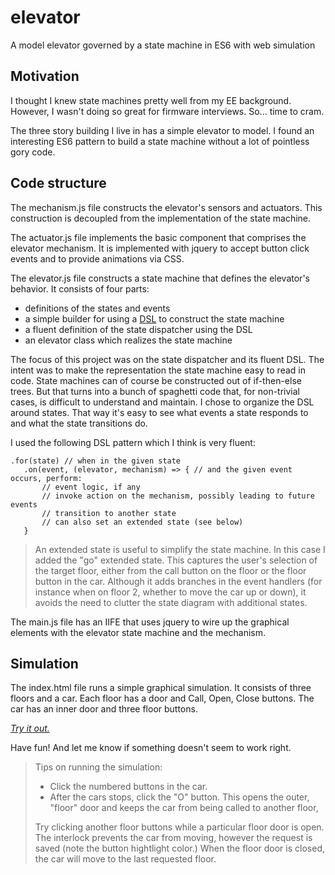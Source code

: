 # elevator
A model elevator governed by a state machine in ES6 with web simulation

## Motivation
I thought I knew state machines pretty well from my EE background.
However, I wasn't doing so great for firmware interviews.
So... time to cram.

The three story building I live in has a simple elevator to model.
I found an interesting ES6 pattern to build a state machine without
a lot of pointless gory code.

## Code structure
The mechanism.js file constructs the elevator's
sensors and actuators.
This construction is decoupled from the implementation of the state machine.

The actuator.js file implements the basic component that comprises the
elevator mechanism.
It is implemented with jquery to accept button click events and to provide
animations via CSS.

The elevator.js file constructs a state machine that defines the elevator's
behavior. It consists of four parts:
- definitions of the states and events
- a simple builder for using a [DSL](https://en.wikipedia.org/wiki/Domain-specific_language) to construct the state machine
- a fluent definition of the state dispatcher using the DSL
- an elevator class which realizes the state machine

The focus of this project was on the state dispatcher and its fluent DSL.
The intent was to make the representation the state machine easy to read
in code.
State machines can of course be constructed out of if-then-else trees.
But that turns into a bunch of spaghetti code that, for non-trivial
cases, is difficult to understand and maintain.
I chose to organize the DSL around states. That way it's easy
to see what events a state responds to and what the state transitions
do.

I used the following DSL pattern which I think is very fluent:
```
.for(state) // when in the given state
   .on(event, (elevator, mechanism) => { // and the given event occurs, perform:
       // event logic, if any
       // invoke action on the mechanism, possibly leading to future events
       // transition to another state
       // can also set an extended state (see below)
   }
```
> An extended state is useful to simplify the state machine. In this case
> I added the "go" extended state. This captures the user's selection of the 
> target floor, either from the call button on the floor or the floor button in the car.
> Although it adds branches in the event handlers (for instance when on floor 2, whether
> to move the car up or down), it avoids the need to clutter the state diagram with
> additional states.

The main.js file has an IIFE that uses jquery to wire up the 
graphical elements with the elevator state machine and the mechanism.

## Simulation
The index.html file runs a simple graphical simulation.
It consists of three floors and a car.
Each floor has a door and Call, Open, Close buttons.
The car has an inner door and three floor buttons.

[*Try it out.*](https://fweiss.github.io/sketch/elevator)

Have fun! And let me know if something doesn't seem to work right.

> Tips on running the simulation:
> - Click the numbered buttons in the car.
> - After the cars stops, click the "O" button. This opens the outer, "floor"
> door and keeps the car from being called to another floor,
>
> Try clicking another floor buttons while a particular floor door is open.
> The interlock prevents the car from moving, however the request is saved
> (note the button hightlight color.)
> When the floor door is closed, the car will move to the last requested floor.
